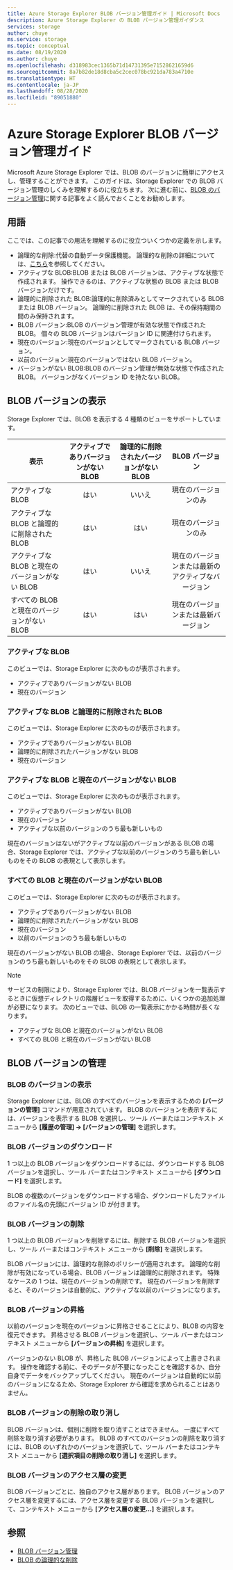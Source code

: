 ```yaml
---
title: Azure Storage Explorer BLOB バージョン管理ガイド | Microsoft Docs
description: Azure Storage Explorer の BLOB バージョン管理ガイダンス
services: storage
author: chuye
ms.service: storage
ms.topic: conceptual
ms.date: 08/19/2020
ms.author: chuye
ms.openlocfilehash: d318983cec1365b71d14731395e71528621659d6
ms.sourcegitcommit: 8a7b82de18d8cba5c2cec078bc921da783a4710e
ms.translationtype: HT
ms.contentlocale: ja-JP
ms.lasthandoff: 08/28/2020
ms.locfileid: "89051880"
---
```

# <a name="azure-storage-explorer-blob-versioning-guide"></a>Azure Storage Explorer BLOB バージョン管理ガイド

Microsoft Azure Storage Explorer では、BLOB のバージョンに簡単にアクセスし、管理することができます。 このガイドは、Storage Explorer での BLOB バージョン管理のしくみを理解するのに役立ちます。 次に進む前に、[BLOB のバージョン管理](https://docs.microsoft.com/azure/storage/blobs/versioning-overview)に関する記事をよく読んでおくことをお勧めします。

## <a name="terminology"></a>用語

ここでは、この記事での用法を理解するのに役立ついくつかの定義を示します。

- 論理的な削除:代替の自動データ保護機能。 論理的な削除の詳細については、[こちら](https://docs.microsoft.com/azure/storage/blobs/soft-delete-blob-overview)を参照してください。
- アクティブな BLOB:BLOB または BLOB バージョンは、アクティブな状態で作成されます。 操作できるのは、アクティブな状態の BLOB または BLOB バージョンだけです。
- 論理的に削除された BLOB:論理的に削除済みとしてマークされている BLOB または BLOB バージョン。 論理的に削除された BLOB は、その保持期間の間のみ保持されます。
- BLOB バージョン:BLOB のバージョン管理が有効な状態で作成された BLOB。 個々の BLOB バージョンはバージョン ID に関連付けられます。
- 現在のバージョン:現在のバージョンとしてマークされている BLOB バージョン。
- 以前のバージョン:現在のバージョンではない BLOB バージョン。
- バージョンがない BLOB:BLOB のバージョン管理が無効な状態で作成された BLOB。 バージョンがなくバージョン ID を持たない BLOB。

## <a name="view-blob-versions"></a>BLOB バージョンの表示

Storage Explorer では、BLOB を表示する 4 種類のビューをサポートしています。

| 表示 | アクティブでありバージョンがない BLOB | 論理的に削除されたバージョンがない BLOB | BLOB バージョン |
| ---- | :----------: | :-----------: | :------------------: |
| アクティブな BLOB | はい | いいえ | 現在のバージョンのみ |
| アクティブな BLOB と論理的に削除された BLOB | はい | はい | 現在のバージョンのみ |
| アクティブな BLOB と現在のバージョンがない BLOB | はい | いいえ | 現在のバージョンまたは最新のアクティブなバージョン |
| すべての BLOB と現在のバージョンがない BLOB | はい | はい | 現在のバージョンまたは最新バージョン |

### <a name="active-blobs"></a>アクティブな BLOB

このビューでは、Storage Explorer に次のものが表示されます。

- アクティブでありバージョンがない BLOB
- 現在のバージョン

### <a name="active-blobs-and-soft-deleted-blobs"></a>アクティブな BLOB と論理的に削除された BLOB

このビューでは、Storage Explorer に次のものが表示されます。

- アクティブでありバージョンがない BLOB
- 論理的に削除されたバージョンがない BLOB
- 現在のバージョン

### <a name="active-blobs-and-blobs-without-current-version"></a>アクティブな BLOB と現在のバージョンがない BLOB

このビューでは、Storage Explorer に次のものが表示されます。

- アクティブでありバージョンがない BLOB
- 現在のバージョン
- アクティブな以前のバージョンのうち最も新しいもの 

現在のバージョンはないがアクティブな以前のバージョンがある BLOB の場合、Storage Explorer では、アクティブな以前のバージョンのうち最も新しいものをその BLOB の表現として表示します。

### <a name="all-blobs-and-blobs-without-current-version"></a>すべての BLOB と現在のバージョンがない BLOB

このビューでは、Storage Explorer に次のものが表示されます。

- アクティブでありバージョンがない BLOB
- 論理的に削除されたバージョンがない BLOB
- 現在のバージョン
- 以前のバージョンのうち最も新しいもの 

現在のバージョンがない BLOB の場合、Storage Explorer では、以前のバージョンのうち最も新しいものをその BLOB の表現として表示します。

> [!Note]
> サービスの制限により、Storage Explorer では、BLOB バージョンを一覧表示するときに仮想ディレクトリの階層ビューを取得するために、いくつかの追加処理が必要になります。 次のビューでは、BLOB の一覧表示にかかる時間が長くなります。
> 
> - アクティブな BLOB と現在のバージョンがない BLOB
> - すべての BLOB と現在のバージョンがない BLOB

## <a name="manage-blob-versions"></a>BLOB バージョンの管理

### <a name="view-versions-of-a-blob"></a>BLOB のバージョンの表示

Storage Explorer には、BLOB のすべてのバージョンを表示するための **[バージョンの管理]** コマンドが用意されています。 BLOB のバージョンを表示するには、バージョンを表示する BLOB を選択し、ツール バーまたはコンテキスト メニューから **[履歴の管理] &rarr; [バージョンの管理]** を選択します。

### <a name="download-blob-versions"></a>BLOB バージョンのダウンロード

1 つ以上の BLOB バージョンをダウンロードするには、ダウンロードする BLOB バージョンを選択し、ツール バーまたはコンテキスト メニューから **[ダウンロード]** を選択します。

BLOB の複数のバージョンをダウンロードする場合、ダウンロードしたファイルのファイル名の先頭にバージョン ID が付きます。

### <a name="delete-blob-versions"></a>BLOB バージョンの削除

1 つ以上の BLOB バージョンを削除するには、削除する BLOB バージョンを選択し、ツール バーまたはコンテキスト メニューから **[削除]** を選択します。

BLOB バージョンには、論理的な削除のポリシーが適用されます。 論理的な削除が有効になっている場合、BLOB バージョンは論理的に削除されます。 特殊なケースの 1 つは、現在のバージョンの削除です。 現在のバージョンを削除すると、そのバージョンは自動的に、アクティブな以前のバージョンになります。

### <a name="promote-blob-version"></a>BLOB バージョンの昇格

以前のバージョンを現在のバージョンに昇格させることにより、BLOB の内容を復元できます。 昇格させる BLOB バージョンを選択し、ツール バーまたはコンテキスト メニューから **[バージョンの昇格]** を選択します。

バージョンのない BLOB が、昇格した BLOB バージョンによって上書きされます。 操作を確認する前に、そのデータが不要になったことを確認するか、自分自身でデータをバックアップしてください。 現在のバージョンは自動的に以前のバージョンになるため、Storage Explorer から確認を求められることはありません。

### <a name="undelete-blob-version"></a>BLOB バージョンの削除の取り消し

BLOB バージョンは、個別に削除を取り消すことはできません。 一度にすべて削除を取り消す必要があります。 BLOB のすべてのバージョンの削除を取り消すには、BLOB のいずれかのバージョンを選択して、ツール バーまたはコンテキスト メニューから **[選択項目の削除の取り消し]** を選択します。

### <a name="change-access-tier-of-blob-versions"></a>BLOB バージョンのアクセス層の変更

BLOB バージョンごとに、独自のアクセス層があります。 BLOB バージョンのアクセス層を変更するには、アクセス層を変更する BLOB バージョンを選択して、コンテキスト メニューから **[アクセス層の変更...]** を選択します。

## <a name="see-also"></a>参照

* [BLOB バージョン管理](https://docs.microsoft.com/azure/storage/blobs/versioning-overview)
* [BLOB の論理的な削除](https://docs.microsoft.com/azure/storage/blobs/soft-delete-blob-overview)
